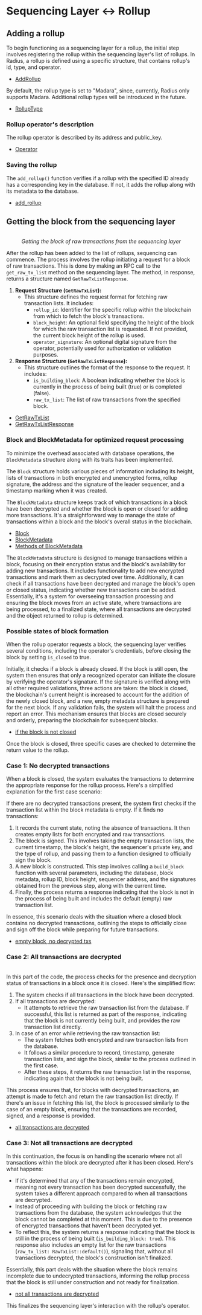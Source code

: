 # Sequencing Layer ↔ Rollup

## Adding a rollup <a href="#adding-a-rollup" id="adding-a-rollup"></a>

To begin functioning as a sequencing layer for a rollup, the initial step involves registering the rollup within the sequencing layer's list of rollups. In Radius, a rollup is defined using a specific structure, that contains rollup's id, type, and operator.

* [AddRollup](code-references.md#addrollup)

By default, the rollup type is set to "Madara", since, currently, Radius only supports Madara. Additional rollup types will be introduced in the future.

* [RollupType](code-references.md#rolluptype)

### Rollup operator's description

The rollup operator is described by its address and public\_key.

* [Operator](code-references.md#operator)

### Saving the rollup

The `add_rollup()` function verifies if a rollup with the specified ID already has a corresponding key in the database. If not, it adds the rollup along with its metadata to the database.

* [add\_rollup](code-references.md#add\_rollup)

## Getting the block from the sequencing layer

<figure><img src="../../.gitbook/assets/image (11) (1).png" alt=""><figcaption><p><em>Getting the block of raw transactions from the sequencing layer</em></p></figcaption></figure>

After the rollup has been added to the list of rollups, sequencing can commence. The process involves the rollup initiating a request for a block of raw transactions. This is done by making an RPC call to the `get_raw_tx_list` method on the sequencing layer. The method, in response, returns a structure named `GetRawTxListResponse`.&#x20;

1. **Request Structure (`GetRawTxList`):**
   * This structure defines the request format for fetching raw transaction lists. It includes:
     * `rollup_id`: Identifier for the specific rollup within the blockchain from which to fetch the block's transactions.
     * `block_height`: An optional field specifying the height of the block for which the raw transaction list is requested. If not provided, the current block height of the rollup is used.
     * `operator_signature`: An optional digital signature from the operator, potentially used for authorization or validation purposes.
2. **Response Structure (`GetRawTxListResponse`):**
   * This structure outlines the format of the response to the request. It includes:
     * `is_building_block`: A boolean indicating whether the block is currently in the process of being built (true) or is completed (false).
     * `raw_tx_list`: The list of raw transactions from the specified block.

* [GetRawTxList](code-references.md#getrawtxlist)
* [GetRawTxListResponse](code-references.md#getrawtxlistresponse)

### Block and BlockMetadata for optimized request processing

To minimize the overhead associated with database operations, the `BlockMetadata` structure along with its traits has been implemented.

The `Block` structure holds various pieces of information including its height, lists of transactions in both encrypted and unencrypted forms, rollup signature, the address and the signature of the leader sequencer, and a timestamp marking when it was created.

The `BlockMetadata` structure keeps track of which transactions in a block have been decrypted and whether the block is open or closed for adding more transactions. It's a straightforward way to manage the state of transactions within a block and the block's overall status in the blockchain.

* [Block](code-references.md#block)
* [BlockMetadata](code-references.md#blockmetadata)
* [Methods of BlockMetadata](code-references.md#impl-blockmetadata)

The `BlockMetadata` structure is designed to manage transactions within a block, focusing on their encryption status and the block's availability for adding new transactions. It includes functionality to add new encrypted transactions and mark them as decrypted over time. Additionally, it can check if all transactions have been decrypted and manage the block's open or closed status, indicating whether new transactions can be added. Essentially, it's a system for overseeing transaction processing and ensuring the block moves from an active state, where transactions are being processed, to a finalized state, where all transactions are decrypted and the object returned to rollup is determined.

### Possible states of block formation

When the rollup operator requests a block, the sequencing layer verifies several conditions, including the operator's credentials, before closing the block by setting `is_closed` to true.

Initially, it checks if a block is already closed. If the block is still open, the system then ensures that only a recognized operator can initiate the closure by verifying the operator's signature. If the signature is verified along with all other required validations, three actions are taken: the block is closed, the blockchain's current height is increased to account for the addition of the newly closed block, and a new, empty metadata structure is prepared for the next block. If any validation fails, the system will halt the process and report an error. This mechanism ensures that blocks are closed securely and orderly, preparing the blockchain for subsequent blocks.

* [if the block is not closed](code-references.md#block-is-not-closed)

Once the block is closed, three specific cases are checked to determine the return value to the rollup.

### Case 1: No decrypted transactions

When a block is closed, the system evaluates the transactions to determine the appropriate response for the rollup process. Here's a simplified explanation for the first case scenario:

If there are no decrypted transactions present, the system first checks if the transaction list within the block metadata is empty. If it finds no transactions:

1. It records the current state, noting the absence of transactions. It then creates empty lists for both encrypted and raw transactions.
2. The block is signed. This involves taking the empty transaction lists, the current timestamp, the block's height, the sequencer's private key, and the type of rollup, and passing them to a function designed to officially sign the block.
3. A new block is constructed. This step involves calling a `build_block` function with several parameters, including the database, block metadata, rollup ID, block height, sequencer address, and the signatures obtained from the previous step, along with the current time.
4. Finally, the process returns a response indicating that the block is not in the process of being built and includes the default (empty) raw transaction list.

In essence, this scenario deals with the situation where a closed block contains no decrypted transactions, outlining the steps to officially close and sign off the block while preparing for future transactions.

* [empty block, no decrypted txs](code-references.md#block-is-empty-no-decrypted-transactions)

### Case 2: All transactions are decrypted

\
In this part of the code, the process checks for the presence and decryption status of transactions in a block once it is closed. Here's the simplified flow:

1. The system checks if all transactions in the block have been decrypted.
2. If all transactions are decrypted:
   * It attempts to retrieve the raw transaction list from the database. If successful, this list is returned as part of the response, indicating that the block is not currently being built, and provides the raw transaction list directly.
3. In case of an error while retrieving the raw transaction list:
   * The system fetches both encrypted and raw transaction lists from the database.
   * It follows a similar procedure to record, timestamp, generate transaction lists, and sign the block, similar to the process outlined in the first case.
   * After these steps, it returns the raw transaction list in the response, indicating again that the block is not being built.

This process ensures that, for blocks with decrypted transactions, an attempt is made to fetch and return the raw transaction list directly. If there's an issue in fetching this list, the block is processed similarly to the case of an empty block, ensuring that the transactions are recorded, signed, and a response is provided.

* [all transactions are decrypted](code-references.md#block-is-not-empty-all-transactions-are-decrypted)

### Case 3: Not all transactions are decrypted

In this continuation, the focus is on handling the scenario where not all transactions within the block are decrypted after it has been closed. Here's what happens:

* If it's determined that any of the transactions remain encrypted, meaning not every transaction has been decrypted successfully, the system takes a different approach compared to when all transactions are decrypted.
* Instead of proceeding with building the block or fetching raw transactions from the database, the system acknowledges that the block cannot be completed at this moment. This is due to the presence of encrypted transactions that haven't been decrypted yet.
* To reflect this, the system returns a response indicating that the block is still in the process of being built (`is_building_block: true`). This response also includes an empty list for the raw transactions (`raw_tx_list: RawTxList::default()`), signaling that, without all transactions decrypted, the block's construction isn't finalized.

Essentially, this part deals with the situation where the block remains incomplete due to undecrypted transactions, informing the rollup process that the block is still under construction and not ready for finalization.

* [not all transactions are decrypted](code-references.md#block-is-not-empty-not-all-transactions-are-decrypted)

This finalizes the sequencing layer's interaction with the rollup's operator.&#x20;
